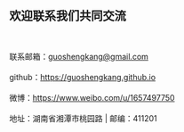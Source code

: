 ## 欢迎联系我们共同交流   
<br>

联系邮箱：<a>guoshengkang@gmail.com   
</br>
github：<a>https://guoshengkang.github.io   
</br>
微博：<a>https://www.weibo.com/u/1657497750   
</br>
地址：湖南省湘潭市桃园路 | 邮编：411201   
</br>
